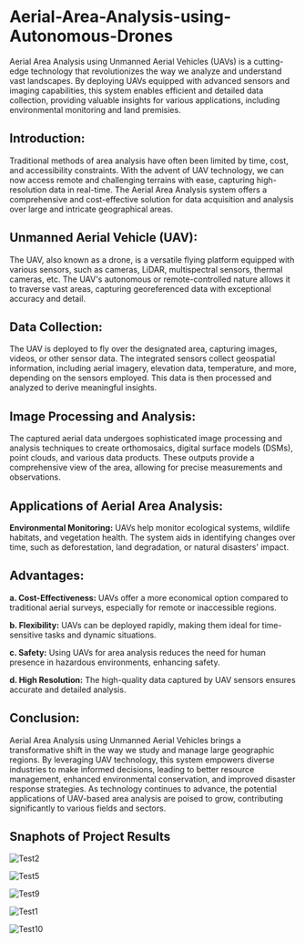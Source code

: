 # Aerial-Area-Analysis-using-Autonomous-Drones
Aerial Area Analysis using Unmanned Aerial Vehicles (UAVs) is a cutting-edge technology that revolutionizes the way we analyze and understand vast landscapes. By deploying UAVs equipped with advanced sensors and imaging capabilities, this system enables efficient and detailed data collection, providing valuable insights for various applications, including environmental monitoring and land premisies.

## Introduction:
Traditional methods of area analysis have often been limited by time, cost, and accessibility constraints. With the advent of UAV technology, we can now access remote and challenging terrains with ease, capturing high-resolution data in real-time. The Aerial Area Analysis system offers a comprehensive and cost-effective solution for data acquisition and analysis over large and intricate geographical areas.

## Unmanned Aerial Vehicle (UAV):
The UAV, also known as a drone, is a versatile flying platform equipped with various sensors, such as cameras, LiDAR, multispectral sensors, thermal cameras, etc. The UAV's autonomous or remote-controlled nature allows it to traverse vast areas, capturing georeferenced data with exceptional accuracy and detail.

## Data Collection:
The UAV is deployed to fly over the designated area, capturing images, videos, or other sensor data. The integrated sensors collect geospatial information, including aerial imagery, elevation data, temperature, and more, depending on the sensors employed. This data is then processed and analyzed to derive meaningful insights.

## Image Processing and Analysis:
The captured aerial data undergoes sophisticated image processing and analysis techniques to create orthomosaics, digital surface models (DSMs), point clouds, and various data products. These outputs provide a comprehensive view of the area, allowing for precise measurements and observations.

## Applications of Aerial Area Analysis:
**Environmental Monitoring:** UAVs help monitor ecological systems, wildlife habitats, and vegetation health. The system aids in identifying changes over time, such as deforestation, land degradation, or natural disasters' impact.

## Advantages:
**a. Cost-Effectiveness:** UAVs offer a more economical option compared to traditional aerial surveys, especially for remote or inaccessible regions.

**b. Flexibility:** UAVs can be deployed rapidly, making them ideal for time-sensitive tasks and dynamic situations.

**c. Safety:** Using UAVs for area analysis reduces the need for human presence in hazardous environments, enhancing safety.

**d. High Resolution:** The high-quality data captured by UAV sensors ensures accurate and detailed analysis.

## Conclusion:
Aerial Area Analysis using Unmanned Aerial Vehicles brings a transformative shift in the way we study and manage large geographic regions. By leveraging UAV technology, this system empowers diverse industries to make informed decisions, leading to better resource management, enhanced environmental conservation, and improved disaster response strategies. As technology continues to advance, the potential applications of UAV-based area analysis are poised to grow, contributing significantly to various fields and sectors.

## Snaphots of Project Results
![Test2](https://github.com/SRIHARI-50/Aerial-Area-Analysis-using-Autonomous-Drones/assets/112223206/90083805-9b96-4c19-be72-8b5c24cc1964)

![Test5](https://github.com/SRIHARI-50/Aerial-Area-Analysis-using-Autonomous-Drones/assets/112223206/3bead4f5-621b-4315-b66f-f619e6f6bba3)

![Test9](https://github.com/SRIHARI-50/Aerial-Area-Analysis-using-Autonomous-Drones/assets/112223206/d3a68a1e-d39f-448c-a761-9d082835e8f1)

![Test1](https://github.com/SRIHARI-50/Aerial-Area-Analysis-using-Autonomous-Drones/assets/112223206/3a087809-ce1a-4d84-8147-2785e4dbb292)

![Test10](https://github.com/SRIHARI-50/Aerial-Area-Analysis-using-Autonomous-Drones/assets/112223206/efed737b-a93c-41aa-a866-da99f2346eed)

